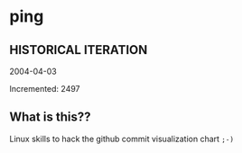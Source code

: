 # ping

## HISTORICAL ITERATION
2004-04-03

Incremented: 2497

## What is this?? 
Linux skills to hack the github commit visualization chart `;-)`
